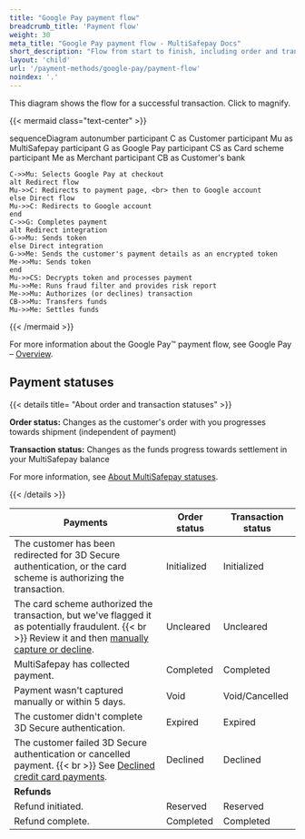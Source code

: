 ```yaml
---
title: "Google Pay payment flow"
breadcrumb_title: 'Payment flow'
weight: 30
meta_title: "Google Pay payment flow - MultiSafepay Docs"
short_description: "Flow from start to finish, including order and transaction status changes"
layout: 'child'
url: '/payment-methods/google-pay/payment-flow'
noindex: '.'
---
```


This diagram shows the flow for a successful transaction. Click to magnify.

{{< mermaid class="text-center" >}}

sequenceDiagram
    autonumber
    participant C as Customer
    participant Mu as MultiSafepay
    participant G as Google Pay
    participant CS as Card scheme
    participant Me as Merchant
    participant CB as Customer's bank
    
    C->>Mu: Selects Google Pay at checkout
    alt Redirect flow
    Mu->>C: Redirects to payment page, <br> then to Google account
    else Direct flow
    Mu->>C: Redirects to Google account
    end
    C->>G: Completes payment 
    alt Redirect integration
    G->>Mu: Sends token
    else Direct integration
    G->>Me: Sends the customer's payment details as an encrypted token
    Me->>Mu: Sends token
    end
    Mu->>CS: Decrypts token and processes payment
    Mu->>Me: Runs fraud filter and provides risk report
    Me->>Mu: Authorizes (or declines) transaction
    CB->>Mu: Transfers funds 
    Mu->>Me: Settles funds

{{< /mermaid >}}
&nbsp;  

For more information about the Google Pay™ payment flow, see Google Pay – [Overview](https://developers.google.com/pay/api/web/overview).

## Payment statuses

{{< details title= "About order and transaction statuses" >}}

**Order status:** Changes as the customer's order with you progresses towards shipment (independent of payment)

**Transaction status:** Changes as the funds progress towards settlement in your MultiSafepay balance

For more information, see [About MultiSafepay statuses](/about-payments/multisafepay-statuses/).

{{< /details >}}

| Payments | Order status | Transaction status |
|---|---|---|
| The customer has been redirected for 3D Secure authentication, or the card scheme is authorizing the transaction. | Initialized | Initialized |
| The card scheme authorized the transaction, but we've flagged it as potentially fraudulent. {{< br >}} Review it and then [manually capture or decline](/about-payments/uncleared-transactions/). | Uncleared | Uncleared |
| MultiSafepay has collected payment. | Completed | Completed |
| Payment wasn't captured manually or within 5 days. | Void | Void/Cancelled |
| The customer didn't complete 3D&nbsp;Secure authentication. | Expired | Expired |
| The customer failed 3D&nbsp;Secure authentication or cancelled payment. {{< br >}} See [Declined credit card payments](/about-payments/declined-status/). | Declined | Declined   |
|**Refunds**|||
| Refund initiated. | Reserved    | Reserved   |
| Refund complete.  | Completed      | Completed   |


